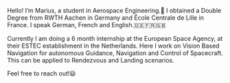Hello! I’m Marius, a student in Aerospace Engineering.🚀 
I obtained a Double Degree from RWTH Aachen in Germany and École Centrale de Lille in France. I speak German, French and English.🇩🇪🇫🇷🇬🇧

Currently I am doing a 6 month internship at the European Space Agency, at their ESTEC establishment in the Netherlands. Here I work on Vision Based Navigation for autonomous Guidance, Navigation and Control of Spacecraft. This can be applied to Rendezvous and Landing scenarios.

Feel free to reach out!😃

<!---
marius-ne/marius-ne is a ✨ special ✨ repository because its `README.md` (this file) appears on your GitHub profile.
You can click the Preview link to take a look at your changes.
--->
